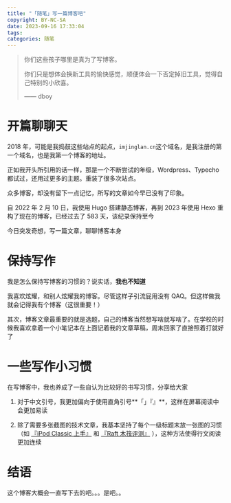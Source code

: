 ```yaml
---
title: "「随笔」写一篇博客吧"
copyright: BY-NC-SA
date: 2023-09-16 17:33:04
tags:
categories: 随笔
---
```


> 你们这些孩子哪里是真为了写博客。
>
> 你们只是想体会换新工具的愉快感觉，顺便体会一下否定掉旧工具，觉得自己特别的小欣喜。
>
> —— dboy

# 开篇聊聊天

2018 年，可能是我捣鼓这些站点的起点，`imjinglan.cn`这个域名，是我注册的第一个域名，也是我第一个博客的地址。

正如我开头所引用的话一样，那是一个不断尝试的年级，Wordpress、Typecho 都试过，还用过更多的主题。重装了很多次站点。

众多博客，却没有留下一点记忆，所写的文章如今早已没有了印象。

自 2022 年 2 月 10 日，我使用 Hugo 搭建静态博客，再到 2023 年使用 Hexo 重构了现在的博客，已经过去了 583 天，该纪录保持至今

今日突发奇想，写一篇文章，聊聊博客本身

# 保持写作

我是怎么保持写博客的习惯的？说实话，**我也不知道**

我喜欢炫耀，和别人炫耀我的博客。尽管这样子引流屁用没有 QAQ。但这样做我就会记得我有个博客（这很重要！）

其次，博客文章最重要的就是选题，自己的博客当然想写啥就写啥了。在学校的时候我喜欢拿着一个小笔记本在上面记着我的文章草稿，周末回家了直接照着打就好了

# 一些写作小习惯

在写博客中，我也养成了一些自认为比较好的书写习惯，分享给大家

1. 对于中文引号，我更加偏向于使用直角引号**「」『』**，这样在屏幕阅读中会更加易读

2. 除了需要多张截图的技术文章，我基本坚持了每个一级标题末放一张图的习惯（如 [『iPod Classic 上手』](/2023/ipod-classic-review) 和 [『Raft 木筏评测』](/2023/YGR-Raft) ），这种方法使得行文阅读更加连续

# 结语

这个博客大概会一直写下去的吧。。。是吧。。
